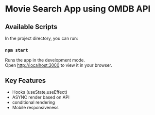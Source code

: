 # Movie Search App using OMDB API

## Available Scripts

In the project directory, you can run:

### `npm start`

Runs the app in the development mode.\
Open [http://localhost:3000](http://localhost:3000) to view it in your browser.

## Key Features

- Hooks (useState,useEffect)
- ASYNC render based on API
- conditional rendering
- Mobile responsiveness



